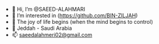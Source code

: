 - 👋 Hi, I’m @SAEED-ALAHMARI
- 👀 I’m interested in (https://github.com/BIN-ZILJAH)
- 🌱 The joy of life begins (when the mind begins to control)
- 💞️ Jeddah - Saudi Arabia
- 📫 saeedalahmeri02@gmail.com
